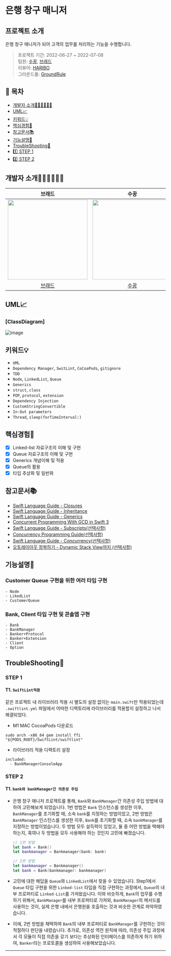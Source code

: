 # 은행 창구 매니저

## 프로젝트 소개
은행 창구 매니저가 되어 고객의 업무를 처리하는 기능을 수행합니다.

> 프로젝트 기간: 2022-06-27 ~ 2022-07-08</br>
> 팀원: [수꿍](https://github.com/Jeon-Minsu), [브래드](https://github.com/bradheo65) </br>
리뷰어: [HARIBO](https://github.com/HARlBO)</br>
그라운드롤: [GroundRule](https://github.com/Jeon-Minsu/ios-bank-manager/tree/step01/Docs/GroundRule.md)

## 📑 목차

- [개발자 소개🧑🏻‍💻🧑🏻‍💻](#개발자-소개)
- [UML📈](#UML)
- [키워드💡](#키워드)
- [핵심경험🤔](#핵심경험)
- [참고문서📚](#참고문서)
- [기능설명📝](#기능설명)
- [TroubleShooting🚀](#TroubleShooting)
- [1️⃣ STEP 1](https://github.com/Jeon-Minsu/ios-bank-manager/tree/step01/Docs/Step01.md)
- [2️⃣ STEP 2](https://github.com/Jeon-Minsu/ios-bank-manager/tree/step02/Docs/Step02.md)

## 개발자 소개🧑🏻‍💻🧑🏻‍💻

|브래드|수꿍|
|:---:|:---:|
|<image src = "https://user-images.githubusercontent.com/45350356/174251611-46adf61c-93fa-42a0-815b-2c998af1c258.png" width="250" height="250">| <image src = "https://i.imgur.com/6HkYdmp.png" width="250" height="250">
|[브래드](https://github.com/bradheo65)|[수꿍](https://github.com/Jeon-Minsu)|

## UML📈

### [ClassDiagram]

![image](https://user-images.githubusercontent.com/45350356/176827443-6bf8cc88-075a-4a97-9ca8-62f148e2665e.png)


## 키워드💡

- `UML`
- `Dependency Manager`, `SwitLint`, `CoCoaPods`, `gitignore`
- `TDD`
- `Node`, `LinkedList`, `Queue`
- `Generics`
- `struct`, `class`
- `POP`, `protocol`, `extension`
- `Dependency Injection`
- `CustomStringConvertible`
- `In-Out parameters`
- `Thread`, `sleep(forTimeInterval:)`

## 핵심경험🤔
    
- [x] Linked-list 자료구조의 이해 및 구현
- [x] Queue 자료구조의 이해 및 구현
- [x] Generics 개념이해 및 적용
- [x] Queue의 활용
- [x] 타입 추상화 및 일반화
    
## 참고문서📚

- [Swift Language Guide - Closures](https://docs.swift.org/swift-book/LanguageGuide/Closures.html)
- [Swift Language Guide - Inheritance](https://docs.swift.org/swift-book/LanguageGuide/Inheritance.html)
- [Swift Language Guide - Generics](https://docs.swift.org/swift-book/LanguageGuide/Generics.html)
- [Concurrent Programming With GCD in Swift 3](https://developer.apple.com/videos/play/wwdc2016/720/)
- [Swift Language Guide - Subscripts(선택사항)](https://docs.swift.org/swift-book/LanguageGuide/Subscripts.html)
- [Concurrency Programming Guide(선택사항)](https://developer.apple.com/library/archive/documentation/General/Conceptual/ConcurrencyProgrammingGuide/Introduction/Introduction.html)
- [Swift Language Guide - Concurrency(선택사항)](https://docs.swift.org/swift-book/LanguageGuide/Concurrency.html)
- [오토레이아웃 정복하기 - Dynamic Stack View까지 (선택사항)](https://yagom.net/courses/autolayout/)
    
## 기능설명📝
    
### **Customer Queue** 구현을 위한 여러 타입 구현
    - Node
    - LikedList
    - CustomerQueue

### **Bank, Client** 타입 구현 및 콘솔앱 구현
    - Bank
    - BankManager
    - Banker+Protocol
    - Banker+Extension
    - Client
    - Option

## TroubleShooting🚀
    
### STEP 1

#### T1. `SwiftLint적용`
    
같은 프로젝트 내 라이브러리 적용 시 별도의 설정 없이는 `main.swift`만 적용되었는데 
`.swiftlint.yml` 파일에서 어떠한 디렉토리에 라이브러리를 적용할지 설정하고 나서 해결되었다.
- M1 MAC CocoaPods 다운로드
```shell
sudo arch -x86_64 gem install ffi
"${PODS_ROOT}/SwiftLint/swiftlint"
```
- 라이브러리 적용 디렉토리 설정
```shell
included:
  - BankManagerConsoleApp
```

### STEP 2 
    
#### T1. `bank와 bankManager간 의존성 주입`

- 은행 창구 매니저 프로젝트를 통해, `Bank`와 `BankManager`간 의존성 주입 방법에 대하여 고민해보게 되었습니다. 1번 방법은 `Bank` 인스턴스를 생성한 이후, `BankManager`를 초기화할 때, 소속 `bank`를 지정하는 방법이었고, 2번 방법은 `BankManager` 인스턴스를 생성한 이후, `Bank`를 초기화할 때, 소속 `bankManager`를 지정하는 방법이었습니다. 두 방법 모두 설득력이 있었고, 둘 중 어떤 방법을 택해야하는지, 혹여나 두 방법을 모두 사용해야 하는 것인지 고민에 빠졌습니다.

    ```swift
    // 1번 방법
    let bank = Bank()
    let bankmanager = Bankmanager(bank: bank)
    
    // 2번 방법
    let bankmanager = Bankmanager()
    let bank = Bank(bankmanager: bankmanager)
    ```
    
- 고민에 대한 해답을 `Queue`와 `LinkedList`에서 찾을 수 있었습니다. Step1에서 `Queue` 타입 구현을 위한 `Linked-list` 타입을 직접 구현하는 과정에서, `Queue`의 내부 프로퍼티로 `Linked-List`를 가져왔습니다. 이와 비슷하게, `Bank`의 업무를 수행하기 위해서, `BankManager`를 내부 프로퍼티로 가져와, `BankManager`의 메서드를 사용하는 것이, 실제 은행 내에서 은행원을 호출하는 것과 비슷한 관계로 파악하였습니다.

- 이에, 2번 방법을 채택하여 `Bank`의 내부 프로퍼티로 `BankManager`를 구현하는 것이 적절하다 판단을 내렸습니다. 추가로, 의존성 역전 원칙에 따라, 의존성 주입 과정에서 각 모듈이 직접 의존을 갖기 보다는 추상화된 인터페이스를 의존하게 하기 위하여, `Banker`라는 프로토콜을 생성하여 사용해보았습니다. 

--- 
